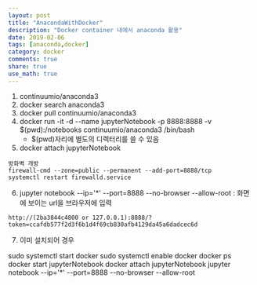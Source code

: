 ```yaml
---
layout: post
title: "AnacondaWithDocker"
description: "Docker container 내에서 anaconda 활용"
date: 2019-02-06
tags: [anaconda,docker]
category: docker
comments: true
share: true
use_math: true
---
```



1. continuumio/anaconda3
2. docker search anaconda3
3. docker pull continuumio/anaconda3
4. docker run -it -d --name jupyterNotebook -p 8888:8888 -v $(pwd):/notebooks continuumio/anaconda3 /bin/bash 
    - $(pwd)자리에 별도의 디렉터리를 쓸 수 있음
5. docker attach jupyterNotebook
~~~
방화벽 개방 
firewall-cmd --zone=public --permanent --add-port=8888/tcp  
systemctl restart firewalld.service
~~~

6. jupyter notebook --ip='*' --port=8888 --no-browser --allow-root
: 화면에 보이는 url을 브라우저에 입력
~~~
http://(2ba3844c4800 or 127.0.0.1):8888/?token=ccafdb577f2d3f6b1d4f69cb830afb4129da45a6dadcec6d
~~~

7. 이미 설치되어 경우

sudo systemctl start docker
sudo systemctl enable docker
docker ps
docker start jupyterNotebook 
docker attach jupyterNotebook
jupyter notebook --ip='*' --port=8888 --no-browser --allow-root
